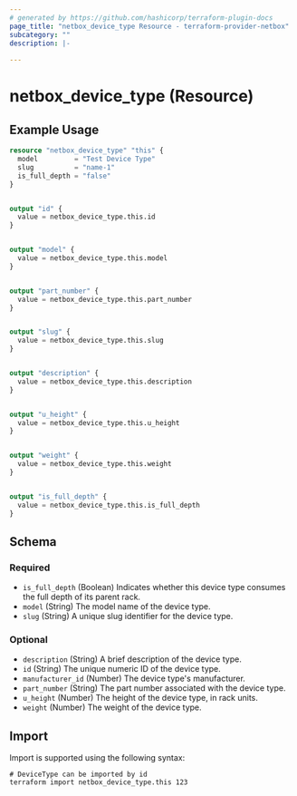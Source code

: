 ```yaml
---
# generated by https://github.com/hashicorp/terraform-plugin-docs
page_title: "netbox_device_type Resource - terraform-provider-netbox"
subcategory: ""
description: |-
  
---
```


# netbox_device_type (Resource)



## Example Usage

```terraform
resource "netbox_device_type" "this" {
  model         = "Test Device Type"
  slug          = "name-1"
  is_full_depth = "false"
}


output "id" {
  value = netbox_device_type.this.id
}


output "model" {
  value = netbox_device_type.this.model
}


output "part_number" {
  value = netbox_device_type.this.part_number
}


output "slug" {
  value = netbox_device_type.this.slug
}


output "description" {
  value = netbox_device_type.this.description
}


output "u_height" {
  value = netbox_device_type.this.u_height
}


output "weight" {
  value = netbox_device_type.this.weight
}


output "is_full_depth" {
  value = netbox_device_type.this.is_full_depth
}
```

<!-- schema generated by tfplugindocs -->
## Schema

### Required

- `is_full_depth` (Boolean) Indicates whether this device type consumes the full depth of its parent rack.
- `model` (String) The model name of the device type.
- `slug` (String) A unique slug identifier for the device type.

### Optional

- `description` (String) A brief description of the device type.
- `id` (String) The unique numeric ID of the device type.
- `manufacturer_id` (Number) The device type's manufacturer.
- `part_number` (String) The part number associated with the device type.
- `u_height` (Number) The height of the device type, in rack units.
- `weight` (Number) The weight of the device type.

## Import

Import is supported using the following syntax:

```shell
# DeviceType can be imported by id
terraform import netbox_device_type.this 123
```
